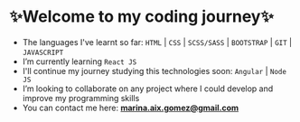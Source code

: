 # ✨Welcome to my coding journey✨

- The languages I've learnt so far: ```HTML``` | ```CSS``` | ```SCSS/SASS``` | ```BOOTSTRAP``` | ```GIT``` | ```JAVASCRIPT```
- I’m currently learning ```React JS```
- I'll continue my journey studying this technologies soon: ```Angular``` | ```Node JS```
- I’m looking to collaborate on any project where I could develop and improve my programming skills
- You can contact me here: **marina.aix.gomez@gmail.com**

<!---
aixmarina/aixmarina is a ✨ special ✨ repository because its `README.md` (this file) appears on your GitHub profile.
You can click the Preview link to take a look at your changes.
--->
